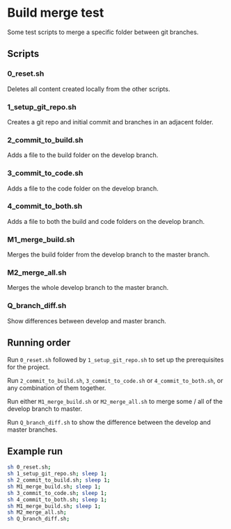 # Build merge test

Some test scripts to merge a specific folder between git branches.

## Scripts

### 0_reset.sh

Deletes all content created locally from the other scripts.

### 1_setup_git_repo.sh

Creates a git repo and initial commit and branches in an adjacent folder.

### 2_commit_to_build.sh

Adds a file to the build folder on the develop branch.

### 3_commit_to_code.sh

Adds a file to the code folder on the develop branch.

### 4_commit_to_both.sh

Adds a file to both the build and code folders on the develop branch.

### M1_merge_build.sh

Merges the build folder from the develop branch to the master branch.

### M2_merge_all.sh

Merges the whole develop branch to the master branch.

### Q_branch_diff.sh

Show differences between develop and master branch.

## Running order

Run `0_reset.sh` followed by `1_setup_git_repo.sh` to set up the prerequisites for the project.

Run `2_commit_to_build.sh`, `3_commit_to_code.sh` or  `4_commit_to_both.sh`, or any combination of them together.

Run either `M1_merge_build.sh` or `M2_merge_all.sh` to merge some / all of the develop branch to master.

Run `Q_branch_diff.sh` to show the difference between the develop and master branches.

## Example run

```bash
sh 0_reset.sh;
sh 1_setup_git_repo.sh; sleep 1;
sh 2_commit_to_build.sh; sleep 1;
sh M1_merge_build.sh; sleep 1;
sh 3_commit_to_code.sh; sleep 1;
sh 4_commit_to_both.sh; sleep 1;
sh M1_merge_build.sh; sleep 1;
sh M2_merge_all.sh;
sh Q_branch_diff.sh;
```
